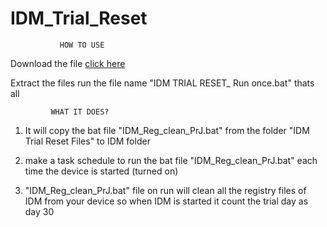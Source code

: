 # IDM_Trial_Reset
               HOW TO USE
Download the file [click here ](https://github.com/PrabeshRajJk/IDM_Trial_Reset/archive/refs/heads/main.zip)

Extract the files 
run the file name "IDM TRIAL RESET_ Run once.bat"
thats all 


             WHAT IT DOES? 
  1. It will copy the bat file "IDM_Reg_clean_PrJ.bat" from the folder "IDM Trial Reset Files" to IDM folder  
  2. make a task schedule to run the bat file "IDM_Reg_clean_PrJ.bat" each time the device is started (turned on)
  
  3. "IDM_Reg_clean_PrJ.bat" file on run will clean all the registry files of IDM from your device so when IDM is started it count the trial day as day 30
